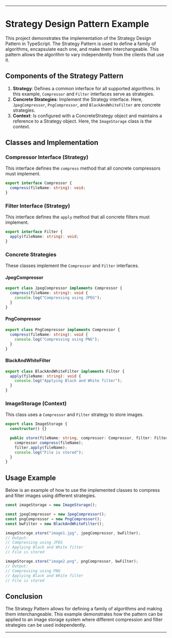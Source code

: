 ---

# Strategy Design Pattern Example

This project demonstrates the implementation of the Strategy Design Pattern in TypeScript. The Strategy Pattern is used to define a family of algorithms, encapsulate each one, and make them interchangeable. This pattern allows the algorithm to vary independently from the clients that use it.

## Components of the Strategy Pattern

1. **Strategy**: Defines a common interface for all supported algorithms. In this example, `Compressor` and `Filter` interfaces serve as strategies.
2. **Concrete Strategies**: Implement the Strategy interface. Here, `JpegCompressor`, `PngCompressor`, and `BlackAndWhiteFilter` are concrete strategies.
3. **Context**: Is configured with a ConcreteStrategy object and maintains a reference to a Strategy object. Here, the `ImageStorage` class is the context.

## Classes and Implementation

### Compressor Interface (Strategy)

This interface defines the `compress` method that all concrete compressors must implement.

```typescript
export interface Compressor {
  compress(fileName: string): void;
}
```

### Filter Interface (Strategy)

This interface defines the `apply` method that all concrete filters must implement.

```typescript
export interface Filter {
  apply(fileName: string): void;
}
```

### Concrete Strategies

These classes implement the `Compressor` and `Filter` interfaces.

#### JpegCompressor

```typescript
export class JpegCompressor implements Compressor {
  compress(fileName: string): void {
    console.log("Compressing using JPEG");
  }
}
```

#### PngCompressor

```typescript
export class PngCompressor implements Compressor {
  compress(fileName: string): void {
    console.log("Compressing using PNG");
  }
}
```

#### BlackAndWhiteFilter

```typescript
export class BlackAndWhiteFilter implements Filter {
  apply(fileName: string): void {
    console.log("Applying Black and White filter");
  }
}
```

### ImageStorage (Context)

This class uses a `Compressor` and `Filter` strategy to store images.

```typescript
export class ImageStorage {
  constructor() {}

  public store(fileName: string, compressor: Compressor, filter: Filter) {
    compressor.compress(fileName);
    filter.apply(fileName);
    console.log("File is stored");
  }
}
```

## Usage Example

Below is an example of how to use the implemented classes to compress and filter images using different strategies.

```typescript
const imageStorage = new ImageStorage();

const jpegCompressor = new JpegCompressor();
const pngCompressor = new PngCompressor();
const bwFilter = new BlackAndWhiteFilter();

imageStorage.store("image1.jpg", jpegCompressor, bwFilter);
// Output:
// Compressing using JPEG
// Applying Black and White filter
// File is stored

imageStorage.store("image2.png", pngCompressor, bwFilter);
// Output:
// Compressing using PNG
// Applying Black and White filter
// File is stored
```

## Conclusion

The Strategy Pattern allows for defining a family of algorithms and making them interchangeable. This example demonstrates how the pattern can be applied to an image storage system where different compression and filter strategies can be used independently.

---
